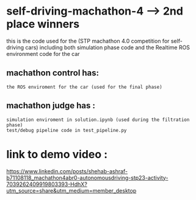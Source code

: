 # self-driving-machathon-4  --> 2nd place winners
this is the code used for the (STP machathon 4.0 competition for self-driving cars) including both simulation phase code and the Realtime ROS environment code for the car


## machathon control has:
    the ROS enviroment for the car (used for the final phase)
## machathon judge has :
    simulation enviroment in solution.ipynb (used during the filtration phase)
    test/debug pipeline code in test_pipeline.py


# link to demo video : 
https://www.linkedin.com/posts/shehab-ashraf-b71108118_machathon4abr0-autonomousdriving-stp23-activity-7039262409919803393-HdhX?utm_source=share&utm_medium=member_desktop
